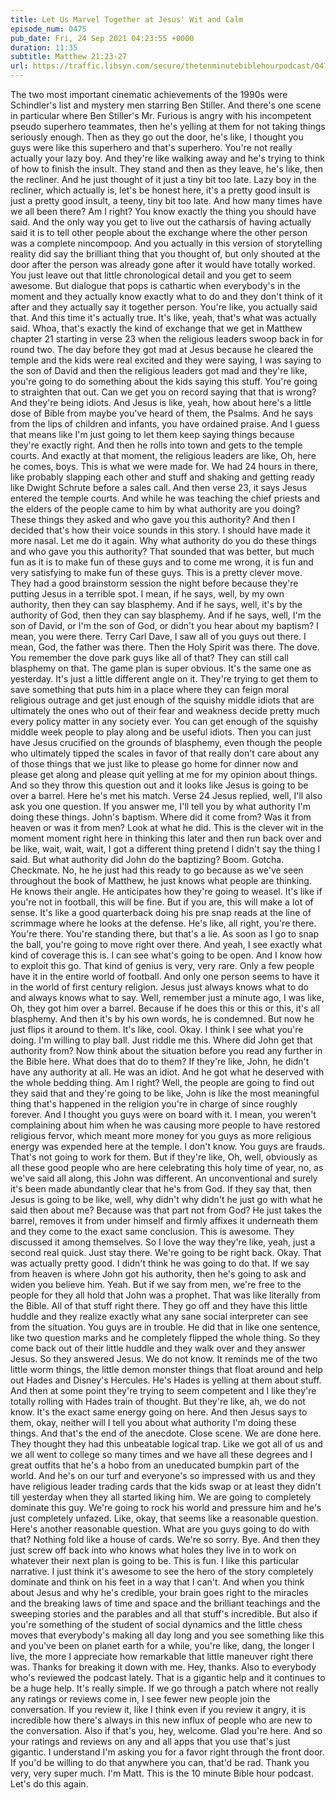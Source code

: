 ```yaml
---
title: Let Us Marvel Together at Jesus' Wit and Calm
episode_num: 0475
pub_date: Fri, 24 Sep 2021 04:23:55 +0000
duration: 11:35
subtitle: Matthew 21:23-27
url: https://traffic.libsyn.com/secure/thetenminutebiblehourpodcast/0475_-_Let_Us_Marvel_Together_at_Jesus_Wit_and_Calm.mp3
---
```


 The two most important cinematic achievements of the 1990s were Schindler's list and mystery men starring Ben Stiller. And there's one scene in particular where Ben Stiller's Mr. Furious is angry with his incompetent pseudo superhero teammates, then he's yelling at them for not taking things seriously enough. Then as they go out the door, he's like, I thought you guys were like this superhero and that's superhero. You're not really actually your lazy boy. And they're like walking away and he's trying to think of how to finish the insult. They stand and then as they leave, he's like, then the recliner. And he just thought of it just a tiny bit too late. Lazy boy in the recliner, which actually is, let's be honest here, it's a pretty good insult is just a pretty good insult, a teeny, tiny bit too late. And how many times have we all been there? Am I right? You know exactly the thing you should have said. And the only way you get to live out the catharsis of having actually said it is to tell other people about the exchange where the other person was a complete nincompoop. And you actually in this version of storytelling reality did say the brilliant thing that you thought of, but only shouted at the door after the person was already gone after it would have totally worked. You just leave out that little chronological detail and you get to seem awesome. But dialogue that pops is cathartic when everybody's in the moment and they actually know exactly what to do and they don't think of it after and they actually say it together person. You're like, you actually said that. And this time it's actually true. It's like, yeah, that's what was actually said. Whoa, that's exactly the kind of exchange that we get in Matthew chapter 21 starting in verse 23 when the religious leaders swoop back in for round two. The day before they got mad at Jesus because he cleared the temple and the kids were real excited and they were saying, I was saying to the son of David and then the religious leaders got mad and they're like, you're going to do something about the kids saying this stuff. You're going to straighten that out. Can we get you on record saying that that is wrong? And they're being idiots. And Jesus is like, yeah, how about here's a little dose of Bible from maybe you've heard of them, the Psalms. And he says from the lips of children and infants, you have ordained praise. And I guess that means like I'm just going to let them keep saying things because they're exactly right. And then he rolls into town and gets to the temple courts. And exactly at that moment, the religious leaders are like, Oh, here he comes, boys. This is what we were made for. We had 24 hours in there, like probably slapping each other and stuff and shaking and getting ready like Dwight Schrute before a sales call. And then verse 23, it says Jesus entered the temple courts. And while he was teaching the chief priests and the elders of the people came to him by what authority are you doing? These things they asked and who gave you this authority? And then I decided that's how their voice sounds in this story. I should have made it more nasal. Let me do it again. Why what authority do you do these things and who gave you this authority? That sounded that was better, but much fun as it is to make fun of these guys and to come me wrong, it is fun and very satisfying to make fun of these guys. This is a pretty clever move. They had a good brainstorm session the night before because they're putting Jesus in a terrible spot. I mean, if he says, well, by my own authority, then they can say blasphemy. And if he says, well, it's by the authority of God, then they can say blasphemy. And if he says, well, I'm the son of David, or I'm the son of God, or didn't you hear about my baptism? I mean, you were there. Terry Carl Dave, I saw all of you guys out there. I mean, God, the father was there. Then the Holy Spirit was there. The dove. You remember the dove park guys like all of that? They can still call blasphemy on that. The game plan is super obvious. It's the same one as yesterday. It's just a little different angle on it. They're trying to get them to save something that puts him in a place where they can feign moral religious outrage and get just enough of the squishy middle idiots that are ultimately the ones who out of their fear and weakness decide pretty much every policy matter in any society ever. You can get enough of the squishy middle week people to play along and be useful idiots. Then you can just have Jesus crucified on the grounds of blasphemy, even though the people who ultimately tipped the scales in favor of that really don't care about any of those things that we just like to please go home for dinner now and please get along and please quit yelling at me for my opinion about things. And so they throw this question out and it looks like Jesus is going to be over a barrel. Here he's met his match. Verse 24 Jesus replied, well, I'll also ask you one question. If you answer me, I'll tell you by what authority I'm doing these things. John's baptism. Where did it come from? Was it from heaven or was it from men? Look at what he did. This is the clever wit in the moment moment right here in thinking this later and then run back over and be like, wait, wait, wait, I got a different thing pretend I didn't say the thing I said. But what authority did John do the baptizing? Boom. Gotcha. Checkmate. No, he he just had this ready to go because as we've seen throughout the book of Matthew, he just knows what people are thinking. He knows their angle. He anticipates how they're going to weasel. It's like if you're not in football, this will be fine. But if you are, this will make a lot of sense. It's like a good quarterback doing his pre snap reads at the line of scrimmage where he looks at the defense. He's like, all right, you're there. You're there. You're standing there, but that's a lie. As soon as I go to snap the ball, you're going to move right over there. And yeah, I see exactly what kind of coverage this is. I can see what's going to be open. And I know how to exploit this go. That kind of genius is very, very rare. Only a few people have it in the entire world of football. And only one person seems to have it in the world of first century religion. Jesus just always knows what to do and always knows what to say. Well, remember just a minute ago, I was like, Oh, they got him over a barrel. Because if he does this or this or this, it's all blasphemy. And then it's by his own words, he is condemned. But now he just flips it around to them. It's like, cool. Okay. I think I see what you're doing. I'm willing to play ball. Just riddle me this. Where did John get that authority from? Now think about the situation before you read any further in the Bible here. What does that do to them? If they're like, John, he didn't have any authority at all. He was an idiot. And he got what he deserved with the whole bedding thing. Am I right? Well, the people are going to find out they said that and they're going to be like, John is like the most meaningful thing that's happened in the religion you're in charge of since roughly forever. And I thought you guys were on board with it. I mean, you weren't complaining about him when he was causing more people to have restored religious fervor, which meant more money for you guys as more religious energy was expended here at the temple. I don't know. You guys are frauds. That's not going to work for them. But if they're like, Oh, well, obviously as all these good people who are here celebrating this holy time of year, no, as we've said all along, this John was different. An unconventional and surely it's been made abundantly clear that he's from God. If they say that, then Jesus is going to be like, well, why didn't why didn't he just go with what he said then about me? Because was that part not from God? He just takes the barrel, removes it from under himself and firmly affixes it underneath them and they come to the exact same conclusion. This is awesome. They discussed it among themselves. So I love the way they're like, yeah, just a second real quick. Just stay there. We're going to be right back. Okay. That was actually pretty good. I didn't think he was going to do that. If we say from heaven is where John got his authority, then he's going to ask and widen you believe him. Yeah. But if we say from men, we're free to the people for they all hold that John was a prophet. That was like literally from the Bible. All of that stuff right there. They go off and they have this little huddle and they realize exactly what any sane social interpreter can see from the situation. You guys are in trouble. He did that in like one sentence, like two question marks and he completely flipped the whole thing. So they come back out of their little huddle and they walk over and they answer Jesus. So they answered Jesus. We do not know. It reminds me of the two little worm things, the little demon monster things that float around and help out Hades and Disney's Hercules. He's Hades is yelling at them about stuff. And then at some point they're trying to seem competent and I like they're totally rolling with Hades train of thought. But they're like, ah, we do not know. It's the exact same energy going on here. And then Jesus says to them, okay, neither will I tell you about what authority I'm doing these things. And that's the end of the anecdote. Close scene. We are done here. They thought they had this unbeatable logical trap. Like we got all of us and we all went to college so many times and we have all these degrees and I great outfits that he's a hobo from an uneducated bumpkin part of the world. And he's on our turf and everyone's so impressed with us and they have religious leader trading cards that the kids swap or at least they didn't till yesterday when they all started liking him. We are going to completely dominate this guy. We're going to rock his world and pressure him and he's just completely unfazed. Like, okay, that seems like a reasonable question. Here's another reasonable question. What are you guys going to do with that? Nothing fold like a house of cards. We're so sorry. Bye. And then they just screw off back into who knows what holes they live in to work on whatever their next plan is going to be. This is fun. I like this particular narrative. I just think it's awesome to see the hero of the story completely dominate and think on his feet in a way that I can't. And when you think about Jesus and why he's credible, your brain goes right to the miracles and the breaking laws of time and space and the brilliant teachings and the sweeping stories and the parables and all that stuff's incredible. But also if you're something of the student of social dynamics and the little chess moves that everybody's making all day long and you see something like this and you've been on planet earth for a while, you're like, dang, the longer I live, the more I appreciate how remarkable that little maneuver right there was. Thanks for breaking it down with me. Hey, thanks. Also to everybody who's reviewed the podcast lately. That is a gigantic help and it continues to be a huge help. It's really simple. If we go through a patch where not really any ratings or reviews come in, I see fewer new people join the conversation. If you review it, like I think even if you review it angry, it is incredible how there's always in this new influx of people who are new to the conversation. Also if that's you, hey, welcome. Glad you're here. And so your ratings and reviews on any and all apps that you use that's just gigantic. I understand I'm asking you for a favor right through the front door. If you'd be willing to do that anywhere you can, that'd be rad. Thank you very, very super much. I'm Matt. This is the 10 minute Bible hour podcast. Let's do this again.